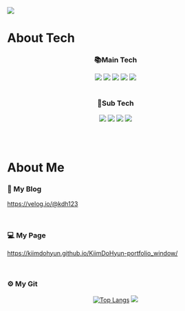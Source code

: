 <img src="https://capsule-render.vercel.app/api?type=rect&color=auto&height=200&section=header&text=Front-end Developer 김도현&fontSize=40" />

<br>

<h1>About Tech</h1>

<div align=center> 
<h3>📚Main Tech</h3>
</div>

<div align=center>
<img src="https://img.shields.io/badge/react-61DAFB?style=for-the-badge&logo=react&logoColor=white"> 
<img src="https://img.shields.io/badge/redux-764abc?style=for-the-badge&logo=redux&logoColor=white">
<img src="https://img.shields.io/badge/javascript-F7DF1E?style=for-the-badge&logo=javascript&logoColor=white"> 
 <img src="https://img.shields.io/badge/html5-E34F26?style=for-the-badge&logo=html5&logoColor=white"> 
<img src="https://img.shields.io/badge/css-1572B6?style=for-the-badge&logo=css3&logoColor=white"> 
</div>

<br>

<div align=center> 
<h3>📌Sub Tech</h3>
</div>

<div align=center>
<img src="https://img.shields.io/badge/typescript-3178C6?style=for-the-badge&logo=typescript&logoColor=white">
<img src="https://img.shields.io/badge/bootstrap-7952B3?style=for-the-badge&logo=bootstrap&logoColor=white">
<img src="https://img.shields.io/badge/tailwind-06b6d4?style=for-the-badge&logo=tailwindcss&logoColor=white">
<img src="https://img.shields.io/badge/node.js-339933?style=for-the-badge&logo=Node.js&logoColor=white">
</div>

<br><br>

<h1>About Me</h1>

<h3>📃 My Blog</h3>

https://velog.io/@kdh123

<br>
<h3>💻 My Page</h3>

https://kiimdohyun.github.io/KiimDoHyun-portfolio_window/

<br>
<h3>⚙ My Git</h3>

<div align=center>

[![Top Langs](https://github-readme-stats.vercel.app/api/top-langs/?username=KiimDoHyun&langs_count=5)](https://github.com/anuraghazra/github-readme-stats)
<img src="https://github-readme-stats.vercel.app/api?username=KiimDoHyun&show_icons=true">

</div>
